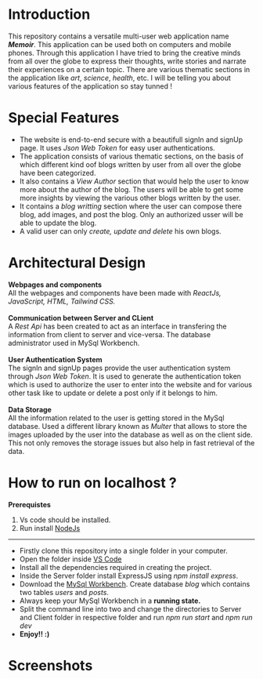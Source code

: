 # Introduction
This repository contains a versatile multi-user web application name ***Memoir***. This application can be used both on computers and mobile phones. Through this application I have tried to bring the creative minds from all over the globe to express their thoughts, write stories and narrate their experiences on a certain topic. There are various thematic sections in the application like *art*, *science*, *health*, etc. I will be telling you about various features of the application so stay tunned !

# Special Features
<ul>
  <li>The website is end-to-end secure with a beautifull signIn and signUp page. It uses <i>Json Web Token</i> for easy user authentications.</li>
  <li>The application consists of various thematic sections, on the basis of which different kind oof blogs written by user from all over the globe have been categorized.</li>
  <li>It also contains a <i>View Author</i> section that would help the user to know more about the author of the blog. The users will be able to get some more insights by viewing the various other blogs written by the user.</li>
  <li>It contains a <i>blog writting</i> section where the user can compose there blog, add images, and post the blog. Only an authorized usser will be able to update the blog.</li>
  <li>A valid user can only <i>create, update and delete</i> his own blogs.</li>
</ul>

# Architectural Design
**Webpages and components** <br>
All the webpages and components have been made with *ReactJs, JavaScript, HTML, Tailwind CSS.* <br>
<br> **Communication between Server and CLient** <br>
A *Rest Api* has been created to act as an interface in transfering the information from client to server and vice-versa. The database administrator used in MySql Workbench.<br>
<br> **User Authentication System** <br>
The signIn and signUp pages provide the user authentication system through *Json Web Token*. It is used to generate the authentication token which is used to authorize the user to enter into the website and for various other task like to update or delete a post only if it belongs to him.<br>
<br> **Data Storage** <br>
All the information related to the user is getting stored in the MySql database. Used a different library known as *Multer* that allows to store the images uploaded by the user into the database as well as on the client side. This not only removes the storage issues but also help in fast retrieval of the data.<br> 

# How to run on localhost ?
**Prerequistes**
<ol>
  <li>Vs code should be installed.</li>
  <li> Run install <a href="https://nodejs.org/en/download">NodeJs</a></li>
</ol>
<hr>
<ul>
  <li>Firstly clone this repository into a single folder in your computer.</li>
  <li>Open the folder inside <a href="https://code.visualstudio.com/download">VS Code</a></li>
  <li>Install all the dependencies required in creating the project.</li>
  <li>Inside the Server folder install ExpressJS using <i>npm install express</i>.</li>
  <li>Download the <a href="https://dev.mysql.com/downloads/workbench/">MySql Workbench</a>. Create database <i>blog</i> which contains two tables <i>users</i> and <i>posts</i>.</li>
  <li>Always keep your MySql Workbench in a <b>running state.</b></li>
  <li>Split the command line into two and change the directories to Server and Client folder in respective folder and run <i>npm run start</i> and <i>npm run dev</i></li>
  <li><b>Enjoy!! :)</b></li>
</ul>

# Screenshots
